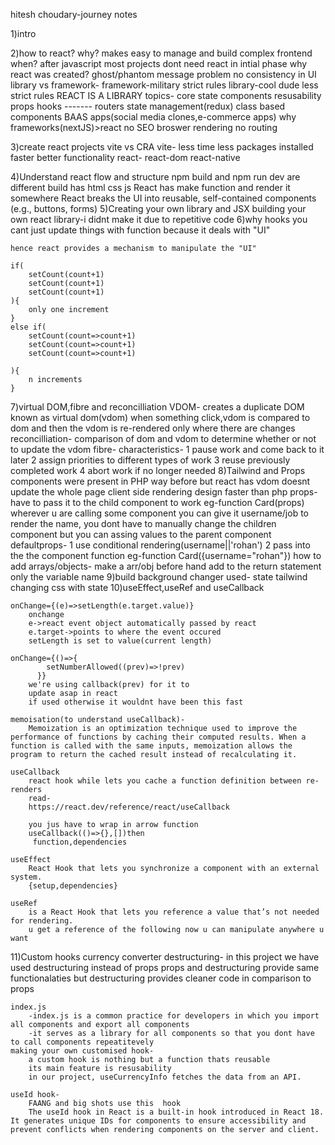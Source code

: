 hitesh choudary-journey notes

1)intro

2)how to react?
    why?
        makes easy to manage and build complex frontend
    when?
        after javascript
        most projects dont need react in intial phase
    why react was created?
        ghost/phantom message problem
        no consistency in UI
    library vs framework-
        framework-military strict rules
        library-cool dude less strict rules
        REACT IS A LIBRARY
    topics-
        core state
        components resusability
        props
        hooks
        -------
        routers
        state management(redux)
        class based components
        BAAS apps(social media clones,e-commerce apps)
        why frameworks(nextJS)>react
            no SEO
            broswer rendering
            no routing
        
3)create react projects
    vite vs CRA
        vite- less time
              less packages installed
              faster
              better functionality
    react-
        react-dom
        react-native
        
4)Understand react flow and structure
    npm build and npm run dev are different
    build has
        html
        css 
        js
    React has
        make function and render it somewhere
        React breaks the UI into reusable, self-contained components (e.g., buttons, forms)
5)Creating your own library and JSX
    building your own react library-i didnt make it due to repetitive code
6)why hooks
    you cant just update things with function
    because it deals with "UI"

    hence react provides a mechanism to manipulate the "UI"

    if(
        setCount(count+1)
        setCount(count+1)
        setCount(count+1)
    ){
        only one increment
    }
    else if(
        setCount(count=>count+1)
        setCount(count=>count+1)
        setCount(count=>count+1)

    ){
        n increments
    }

7)virtual DOM,fibre and reconcilliation
    VDOM-
        creates a duplicate DOM known as virtual dom(vdom)
        when something click,vdom is compared to dom and then the vdom is re-rendered only where there are changes
    reconcilliation-
        comparison of dom and vdom to determine whether or not to update the vdom
    fibre-
        characteristics-
            1 pause work and come back to it later
            2 assign priorities to different types of work
            3 reuse previously completed work
            4 abort work if no longer needed
8)Tailwind and Props
    components were present in PHP way before
    but react has
        vdom
        doesnt update the whole page
        client side rendering design
        faster than php
    props- have to pass it to the child component to work eg-function Card(props)
        wherever u are calling some component you can give it username/job to render the name, you dont have to manually change the children component but you can assing values to the parent component
        defaultprops-
            1 use conditional rendering(username||'rohan')
            2 pass into the the component function eg-function Card({username="rohan"})
    how to add arrays/objects-
        make a arr/obj before hand
        add to the return statement only the variable name
9)build background changer
    used-
        state
        tailwind
        changing css with state
10)useEffect,useRef and useCallback
    
    onChange={(e)=>setLength(e.target.value)}
        onchange
        e->react event object automatically passed by react
        e.target->points to where the event occured
        setLength is set to value(current length)
    
    onChange={()=>{
            setNumberAllowed((prev)=>!prev)
          }}
        we're using callback(prev) for it to
        update asap in react 
        if used otherwise it wouldnt have been this fast
    
    memoisation(to understand useCallback)- 
        Memoization is an optimization technique used to improve the performance of functions by caching their computed results. When a function is called with the same inputs, memoization allows the program to return the cached result instead of recalculating it.

    useCallback
        react hook while lets you cache a function definition between re-renders
        read-
        https://react.dev/reference/react/useCallback

        you jus have to wrap in arrow function 
        useCallback(()=>{},[])then
         function,dependencies

    useEffect
        React Hook that lets you synchronize a component with an external system.
        {setup,dependencies}

    useRef
        is a React Hook that lets you reference a value that’s not needed for rendering.
        u get a reference of the following now u can manipulate anywhere u want
        
11)Custom hooks
    currency converter 
        destructuring-
            in this project we have used destructuring instead of props
            props and destructuring provide same functionalaties
            but destructuring provides cleaner code in comparison to props

    index.js
        -index.js is a common practice for developers in which you import all components and export all components 
        -it serves as a library for all components so that you dont have to call components repeatitevely
    making your own customised hook-
        a custom hook is nothing but a function thats reusable
        its main feature is resusability
        in our project, useCurrencyInfo fetches the data from an API.

    useId hook-
        FAANG and big shots use this  hook
        The useId hook in React is a built-in hook introduced in React 18. It generates unique IDs for components to ensure accessibility and prevent conflicts when rendering components on the server and client.

    